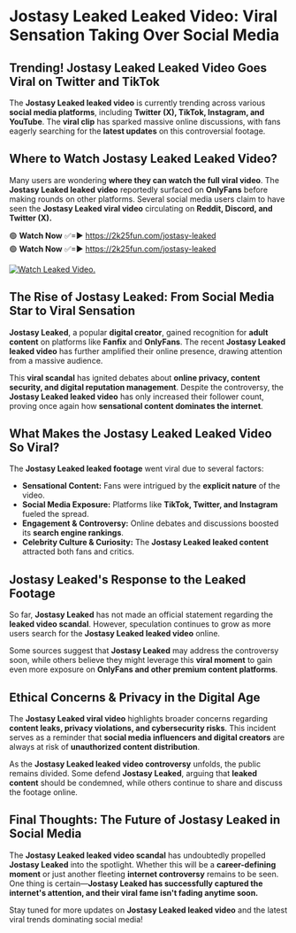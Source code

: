 # Jostasy Leaked Leaked Video: Viral Sensation Taking Over Social Media

## **Trending! Jostasy Leaked Leaked Video Goes Viral on Twitter and TikTok**
The **Jostasy Leaked leaked video** is currently trending across various **social media platforms**, including **Twitter (X), TikTok, Instagram, and YouTube**. The **viral clip** has sparked massive online discussions, with fans eagerly searching for the **latest updates** on this controversial footage.

## **Where to Watch Jostasy Leaked Leaked Video?**
Many users are wondering **where they can watch the full viral video**. The **Jostasy Leaked leaked video** reportedly surfaced on **OnlyFans** before making rounds on other platforms. Several social media users claim to have seen the **Jostasy Leaked viral video** circulating on **Reddit, Discord, and Twitter (X).**

🟢 **Watch Now** ✅=► https://2k25fun.com/jostasy-leaked  
🟢 **Watch Now** ✅=► https://2k25fun.com/jostasy-leaked  

[![Watch Leaked Video.](https://miro.medium.com/v2/resize:fit:828/format:webp/1*cilzJN44JGOrTw9NJCrNHA.gif "Watch Leaked Video")](https://2k25fun.com/jostasy-leaked)

## **The Rise of Jostasy Leaked: From Social Media Star to Viral Sensation**
**Jostasy Leaked**, a popular **digital creator**, gained recognition for **adult content** on platforms like **Fanfix** and **OnlyFans**. The recent **Jostasy Leaked leaked video** has further amplified their online presence, drawing attention from a massive audience.

This **viral scandal** has ignited debates about **online privacy, content security, and digital reputation management**. Despite the controversy, the **Jostasy Leaked leaked video** has only increased their follower count, proving once again how **sensational content dominates the internet**.

## **What Makes the Jostasy Leaked Leaked Video So Viral?**
The **Jostasy Leaked leaked footage** went viral due to several factors:
- **Sensational Content:** Fans were intrigued by the **explicit nature** of the video.
- **Social Media Exposure:** Platforms like **TikTok, Twitter, and Instagram** fueled the spread.
- **Engagement & Controversy:** Online debates and discussions boosted its **search engine rankings**.
- **Celebrity Culture & Curiosity:** The **Jostasy Leaked leaked content** attracted both fans and critics.

## **Jostasy Leaked's Response to the Leaked Footage**
So far, **Jostasy Leaked** has not made an official statement regarding the **leaked video scandal**. However, speculation continues to grow as more users search for the **Jostasy Leaked leaked video** online.

Some sources suggest that **Jostasy Leaked** may address the controversy soon, while others believe they might leverage this **viral moment** to gain even more exposure on **OnlyFans and other premium content platforms**.

## **Ethical Concerns & Privacy in the Digital Age**
The **Jostasy Leaked viral video** highlights broader concerns regarding **content leaks, privacy violations, and cybersecurity risks**. This incident serves as a reminder that **social media influencers and digital creators** are always at risk of **unauthorized content distribution**.

As the **Jostasy Leaked leaked video controversy** unfolds, the public remains divided. Some defend **Jostasy Leaked**, arguing that **leaked content** should be condemned, while others continue to share and discuss the footage online.

## **Final Thoughts: The Future of Jostasy Leaked in Social Media**
The **Jostasy Leaked leaked video scandal** has undoubtedly propelled **Jostasy Leaked** into the spotlight. Whether this will be a **career-defining moment** or just another fleeting **internet controversy** remains to be seen. One thing is certain—**Jostasy Leaked has successfully captured the internet's attention, and their viral fame isn't fading anytime soon.**

Stay tuned for more updates on **Jostasy Leaked leaked video** and the latest viral trends dominating social media!